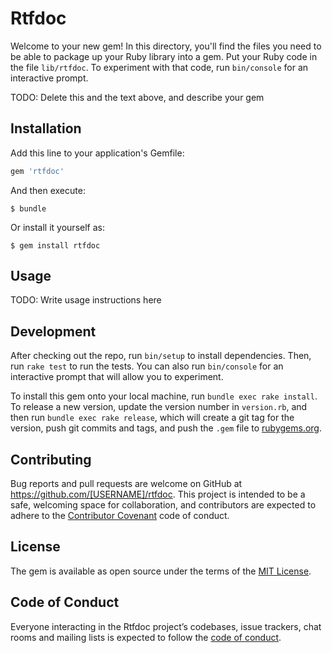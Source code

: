 # Rtfdoc

Welcome to your new gem! In this directory, you'll find the files you need to be able to package up your Ruby library into a gem. Put your Ruby code in the file `lib/rtfdoc`. To experiment with that code, run `bin/console` for an interactive prompt.

TODO: Delete this and the text above, and describe your gem

## Installation

Add this line to your application's Gemfile:

```ruby
gem 'rtfdoc'
```

And then execute:

    $ bundle

Or install it yourself as:

    $ gem install rtfdoc

## Usage

TODO: Write usage instructions here

## Development

After checking out the repo, run `bin/setup` to install dependencies. Then, run `rake test` to run the tests. You can also run `bin/console` for an interactive prompt that will allow you to experiment.

To install this gem onto your local machine, run `bundle exec rake install`. To release a new version, update the version number in `version.rb`, and then run `bundle exec rake release`, which will create a git tag for the version, push git commits and tags, and push the `.gem` file to [rubygems.org](https://rubygems.org).

## Contributing

Bug reports and pull requests are welcome on GitHub at https://github.com/[USERNAME]/rtfdoc. This project is intended to be a safe, welcoming space for collaboration, and contributors are expected to adhere to the [Contributor Covenant](http://contributor-covenant.org) code of conduct.

## License

The gem is available as open source under the terms of the [MIT License](https://opensource.org/licenses/MIT).

## Code of Conduct

Everyone interacting in the Rtfdoc project’s codebases, issue trackers, chat rooms and mailing lists is expected to follow the [code of conduct](https://github.com/[USERNAME]/rtfdoc/blob/master/CODE_OF_CONDUCT.md).
